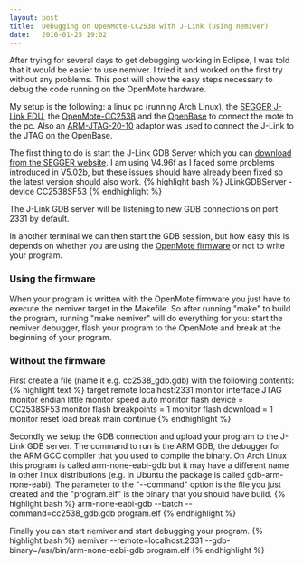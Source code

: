 ```yaml
---
layout: post
title:  Debugging on OpenMote-CC2538 with J-Link (using nemiver)
date:   2016-01-25 19:02
---
```


After trying for several days to get debugging working in Eclipse, I was told that it would be easier to use nemiver. I tried it and worked on the first try without any problems. This post will show the easy steps necessary to debug the code running on the OpenMote hardware.

My setup is the following: a linux pc (running Arch Linux), the [SEGGER J-Link EDU](https://www.segger.com/j-link-edu.html), the [OpenMote-CC2538](http://www.openmote.com/shop/openmote-cc2538.html) and the [OpenBase](http://www.openmote.com/hardware/openbase.html) to connect the mote to the pc. Also an [ARM-JTAG-20-10](https://www.olimex.com/Products/ARM/JTAG/ARM-JTAG-20-10/) adaptor was used to connect the J-Link to the JTAG on the OpenBase.
<!--more-->

The first thing to do is start the J-Link GDB Server which you can [download from the SEGGER website](https://www.segger.com/jlink-software.html). I am using V4.96f as I faced some problems introduced in V5.02b, but these issues should have already been fixed so the latest version should also work.
{% highlight bash %}
JLinkGDBServer -device CC2538SF53
{% endhighlight %}

The J-Link GDB server will be listening to new GDB connections on port 2331 by default.

In another terminal we can then start the GDB session, but how easy this is depends on whether you are using the [OpenMote firmware](https://github.com/OpenMote/firmware) or not to write your program.

### Using the firmware

When your program is written with the OpenMote firmware you just have to execute the nemiver target in the Makefile. So after running "make" to build the program, running "make nemiver" will do everything for you: start the nemiver debugger, flash your program to the OpenMote and break at the beginning of your program.

### Without the firmware

First create a file (name it e.g. cc2538_gdb.gdb) with the following contents:
{% highlight text %}
target remote localhost:2331
monitor interface JTAG
monitor endian little
monitor speed auto
monitor flash device = CC2538SF53
monitor flash breakpoints = 1
monitor flash download = 1
monitor reset
load
break main
continue
{% endhighlight %}

Secondly we setup the GDB connection and upload your program to the J-Link GDB server. The command to run is the ARM GDB, the debugger for the ARM GCC compiler that you used to compile the binary. On Arch Linux this program is called arm-none-eabi-gdb but it may have a different name in other linux distributions (e.g. in Ubuntu the package is called gdb-arm-none-eabi). The parameter to the "\-\-command" option is the file you just created and the "program.elf" is the binary that you should have build.
{% highlight bash %}
arm-none-eabi-gdb --batch --command=cc2538_gdb.gdb program.elf
{% endhighlight %}

Finally you can start nemiver and start debugging your program.
{% highlight bash %}
nemiver --remote=localhost:2331 --gdb-binary=/usr/bin/arm-none-eabi-gdb program.elf
{% endhighlight %}
